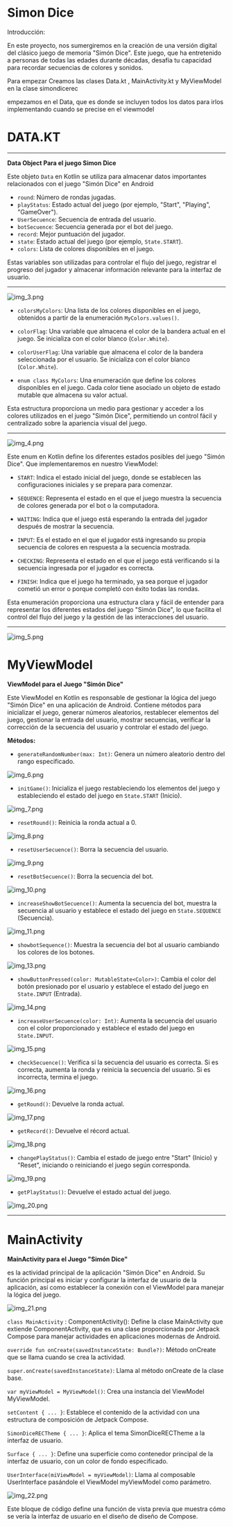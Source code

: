 # Simon Dice

Introducción:

En este proyecto, nos sumergiremos en la creación de una versión digital del clásico juego de memoria "Simón Dice". Este juego, que ha entretenido a personas de todas las edades durante décadas, 
desafía tu capacidad para recordar secuencias de colores y sonidos.

Para empezar Creamos las clases Data.kt , MainActivity.kt y MyViewModel en la clase simondicerec

empezamos en el Data, que es donde se incluyen todos los datos para irlos implementando cuando se precise en el viewmodel

# DATA.KT

---

**Data Object Para el juego Simon Dice**

Este objeto `Data` en Kotlin se utiliza para almacenar datos importantes relacionados con el juego "Simón Dice" en Android

- `round`: Número de rondas jugadas.
- `playStatus`: Estado actual del juego (por ejemplo, "Start", "Playing", "GameOver").
- `UserSecuence`: Secuencia de entrada del usuario.
- `botSecuence`: Secuencia generada por el bot del juego.
- `record`: Mejor puntuación del jugador.
- `state`: Estado actual del juego (por ejemplo, `State.START`).
- `colors`: Lista de colores disponibles en el juego.

Estas variables son utilizadas para controlar el flujo del juego, registrar el progreso del jugador y almacenar información relevante para la interfaz de usuario.

--- 

![img_3.png](img_3.png)

- `colorsMyColors`: Una lista de los colores disponibles en el juego, obtenidos a partir de la enumeración `MyColors.values()`.

- `colorFlag`: Una variable que almacena el color de la bandera actual en el juego. Se inicializa con el color blanco (`Color.White`).

- `colorUserFlag`: Una variable que almacena el color de la bandera seleccionada por el usuario. Se inicializa con el color blanco (`Color.White`).

- `enum class MyColors`: Una enumeración que define los colores disponibles en el juego. Cada color tiene asociado un objeto de estado mutable que almacena su valor actual.

Esta estructura proporciona un medio para gestionar y acceder a los colores utilizados en el juego "Simón Dice", permitiendo un control fácil y centralizado sobre la apariencia visual del juego.

---

![img_4.png](img_4.png)



Este enum en Kotlin define los diferentes estados posibles del juego "Simón Dice". Que implementaremos en nuestro ViewModel:

- `START`: Indica el estado inicial del juego, donde se establecen las configuraciones iniciales y se prepara para comenzar.

- `SEQUENCE`: Representa el estado en el que el juego muestra la secuencia de colores generada por el bot o la computadora.

- `WAITING`: Indica que el juego está esperando la entrada del jugador después de mostrar la secuencia.

- `INPUT`: Es el estado en el que el jugador está ingresando su propia secuencia de colores en respuesta a la secuencia mostrada.

- `CHECKING`: Representa el estado en el que el juego está verificando si la secuencia ingresada por el jugador es correcta.

- `FINISH`: Indica que el juego ha terminado, ya sea porque el jugador cometió un error o porque completó con éxito todas las rondas.

Esta enumeración proporciona una estructura clara y fácil de entender para representar los diferentes estados del juego "Simón Dice", lo que facilita el control del flujo del juego y la gestión de las interacciones del usuario.

--- 

![img_5.png](img_5.png)


# MyViewModel

**ViewModel para el Juego "Simón Dice"**

Este ViewModel en Kotlin es responsable de gestionar la lógica del juego "Simón Dice" en una aplicación de Android. Contiene métodos para inicializar el juego, generar números aleatorios, restablecer elementos del juego, gestionar la entrada del usuario, mostrar secuencias, verificar la corrección de la secuencia del usuario y controlar el estado del juego.

**Métodos:**

- `generateRandomNumber(max: Int)`: Genera un número aleatorio dentro del rango especificado.
 
![img_6.png](img_6.png)

- `initGame()`: Inicializa el juego restableciendo los elementos del juego y estableciendo el estado del juego en `State.START` (Inicio).

![img_7.png](img_7.png)

- `resetRound()`: Reinicia la ronda actual a 0.

![img_8.png](img_8.png)

- `resetUserSecuence()`: Borra la secuencia del usuario.

![img_9.png](img_9.png)

- `resetBotSecuence()`: Borra la secuencia del bot.

![img_10.png](img_10.png)

- `increaseShowBotSecuence()`: Aumenta la secuencia del bot, muestra la secuencia al usuario y establece el estado del juego en `State.SEQUENCE` (Secuencia).

![img_11.png](img_11.png)

- `showbotSequence()`: Muestra la secuencia del bot al usuario cambiando los colores de los botones.

![img_13.png](img_13.png)

- `showButtonPressed(color: MutableState<Color>)`: Cambia el color del botón presionado por el usuario y establece el estado del juego en `State.INPUT` (Entrada).

![img_14.png](img_14.png)

- `increaseUserSecuence(color: Int)`: Aumenta la secuencia del usuario con el color proporcionado y establece el estado del juego en `State.INPUT`.

![img_15.png](img_15.png)

- `checkSecuence()`: Verifica si la secuencia del usuario es correcta. Si es correcta, aumenta la ronda y reinicia la secuencia del usuario. Si es incorrecta, termina el juego.

![img_16.png](img_16.png)

- `getRound()`: Devuelve la ronda actual.

![img_17.png](img_17.png)

- `getRecord()`: Devuelve el récord actual.

![img_18.png](img_18.png)

- `changePlayStatus()`: Cambia el estado de juego entre "Start" (Inicio) y "Reset", iniciando o reiniciando el juego según corresponda.

![img_19.png](img_19.png)

- `getPlayStatus()`: Devuelve el estado actual del juego.

![img_20.png](img_20.png)

---

# MainActivity

**MainActivity para el Juego "Simón Dice"**

es la actividad principal de la aplicación "Simón Dice" en Android. Su función principal es iniciar y configurar la interfaz de usuario de la aplicación, así como establecer la conexión con el ViewModel para manejar la lógica del juego.

![img_21.png](img_21.png)

`class MainActivity` : ComponentActivity(): Define la clase MainActivity que extiende ComponentActivity, que es una clase proporcionada por Jetpack Compose para manejar actividades en aplicaciones modernas de Android.

`override fun onCreate(savedInstanceState: Bundle?)`: Método onCreate que se llama cuando se crea la actividad.

`super.onCreate(savedInstanceState)`: Llama al método onCreate de la clase base.

`var myViewModel = MyViewModel()`: Crea una instancia del ViewModel MyViewModel.

`setContent { ... }`: Establece el contenido de la actividad con una estructura de composición de Jetpack Compose.

`SimonDiceRECTheme { ... }`: Aplica el tema SimonDiceRECTheme a la interfaz de usuario.

`Surface { ... }`: Define una superficie como contenedor principal de la interfaz de usuario, con un color de fondo especificado.

`UserInterface(miViewModel = myViewModel)`: Llama al composable UserInterface pasándole el ViewModel myViewModel como parámetro.

![img_22.png](img_22.png)

Este bloque de código define una función de vista previa que muestra cómo se vería la interfaz de usuario en el diseño de diseño de Compose.




